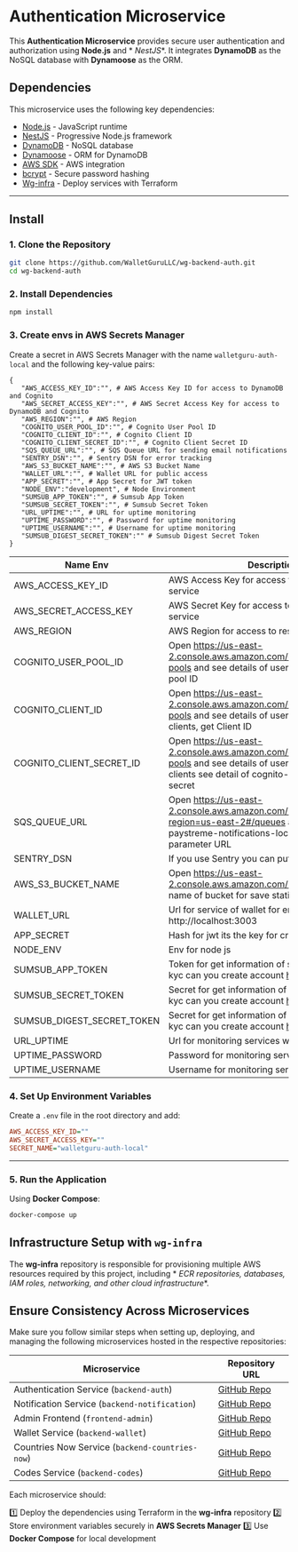 # Authentication Microservice

This **Authentication Microservice** provides secure user authentication and authorization using **Node.js** and *
*NestJS**. It integrates **DynamoDB** as the NoSQL database with **Dynamoose** as the ORM.

## Dependencies

This microservice uses the following key dependencies:

- [Node.js](https://nodejs.org/) - JavaScript runtime
- [NestJS](https://nestjs.com/) - Progressive Node.js framework
- [DynamoDB](https://aws.amazon.com/dynamodb/) - NoSQL database
- [Dynamoose](https://dynamoosejs.com/) - ORM for DynamoDB
- [AWS SDK](https://aws.amazon.com/sdk-for-node-js/) - AWS integration
- [bcrypt](https://www.npmjs.com/package/bcrypt) - Secure password hashing
- [Wg-infra](https://github.com/ErgonStreamGH/wg-infra) - Deploy services with Terraform

---

## Install

### 1. Clone the Repository

```sh
git clone https://github.com/WalletGuruLLC/wg-backend-auth.git
cd wg-backend-auth
```

### 2. Install Dependencies

```sh
npm install
```

### 3. Create envs in AWS Secrets Manager

Create a secret in AWS Secrets Manager with the name `walletguru-auth-local` and the following key-value pairs:

```
{
   "AWS_ACCESS_KEY_ID":"", # AWS Access Key ID for access to DynamoDB and Cognito
   "AWS_SECRET_ACCESS_KEY":"", # AWS Secret Access Key for access to DynamoDB and Cognito
   "AWS_REGION":"", # AWS Region
   "COGNITO_USER_POOL_ID":"", # Cognito User Pool ID
   "COGNITO_CLIENT_ID":"", # Cognito Client ID
   "COGNITO_CLIENT_SECRET_ID":"", # Cognito Client Secret ID
   "SQS_QUEUE_URL":"", # SQS Queue URL for sending email notifications
   "SENTRY_DSN":"", # Sentry DSN for error tracking
   "AWS_S3_BUCKET_NAME":"", # AWS S3 Bucket Name
   "WALLET_URL":"", # Wallet URL for public access
   "APP_SECRET":"", # App Secret for JWT token
   "NODE_ENV":"development", # Node Environment
   "SUMSUB_APP_TOKEN":"", # Sumsub App Token
   "SUMSUB_SECRET_TOKEN":"", # Sumsub Secret Token
   "URL_UPTIME":"", # URL for uptime monitoring
   "UPTIME_PASSWORD":"", # Password for uptime monitoring
   "UPTIME_USERNAME":"", # Username for uptime monitoring
   "SUMSUB_DIGEST_SECRET_TOKEN":"" # Sumsub Digest Secret Token
}
```

| **Name Env**               | **Description**                                                                                                                                                              | **REQUIRED** |
|----------------------------|------------------------------------------------------------------------------------------------------------------------------------------------------------------------------|--------------|
| AWS_ACCESS_KEY_ID          | AWS Access Key for access to resources and service                                                                                                                           | Yes          |
| AWS_SECRET_ACCESS_KEY      | AWS Secret Key for access to resources and service                                                                                                                           | Yes          |
| AWS_REGION                 | AWS Region for access to resources and service                                                                                                                               | Yes          |
| COGNITO_USER_POOL_ID       | Open https://us-east-2.console.aws.amazon.com/cognito/v2/idp/user-pools and see details of user-auth and get User pool ID                                                    | Yes          |
| COGNITO_CLIENT_ID          | Open https://us-east-2.console.aws.amazon.com/cognito/v2/idp/user-pools and see details of user-auth and open app clients, get Client ID                                     | Yes          |
| COGNITO_CLIENT_SECRET_ID   | Open https://us-east-2.console.aws.amazon.com/cognito/v2/idp/user-pools and see details of user-auth and open app clients see detail of cognito-client and get Client secret | Yes          |
| SQS_QUEUE_URL              | Open https://us-east-2.console.aws.amazon.com/sqs/v3/home?region=us-east-2#/queues and see details of paystreme-notifications-local and and get parameter URL                | Yes          |
| SENTRY_DSN                 | If you use Sentry you can put the dsn for logs                                                                                                                               | No           |
| AWS_S3_BUCKET_NAME         | Open https://us-east-2.console.aws.amazon.com/s3/home and get name of bucket for save static files                                                                           | Yes          |
| WALLET_URL                 | Url for service of wallet for enviroment local is http://localhost:3003                                                                                                      | Yes          |
| APP_SECRET                 | Hash for jwt its the key for create jwt                                                                                                                                      | Yes          |
| NODE_ENV                   | Env for node js                                                                                                                                                              | Yes          |
| SUMSUB_APP_TOKEN           | Token for get information of service sumsub for kyc can you create account https://sumsub.com                                                                                | Yes          |
| SUMSUB_SECRET_TOKEN        | Secret for get information of service sumsub for kyc can you create account https://sumsub.com                                                                               | Yes          |
| SUMSUB_DIGEST_SECRET_TOKEN | Secret for get information of service sumsub for kyc can you create account https://sumsub.com                                                                               | Yes          |
| URL_UPTIME                 | Url for monitoring services with uptime                                                                                                                                      | No           |
| UPTIME_PASSWORD            | Password for monitoring services with uptime                                                                                                                                 | No           |
| UPTIME_USERNAME            | Username for monitoring services with uptime                                                                                                                                 | No           |


### 4. Set Up Environment Variables

Create a `.env` file in the root directory and add:

```ini
AWS_ACCESS_KEY_ID=""
AWS_SECRET_ACCESS_KEY=""
SECRET_NAME="walletguru-auth-local"
```

---

### 5. Run the Application

Using **Docker Compose**:

```sh
docker-compose up
```

## Infrastructure Setup with `wg-infra`

The **wg-infra** repository is responsible for provisioning multiple AWS resources required by this project, including *
*ECR repositories, databases, IAM roles, networking, and other cloud infrastructure**.

## Ensure Consistency Across Microservices

Make sure you follow similar steps when setting up, deploying, and managing the following microservices hosted in the
respective repositories:

| **Microservice**                                | **Repository URL**                                               |
|-------------------------------------------------|------------------------------------------------------------------|
| Authentication Service (`backend-auth`)         | [GitHub Repo](https://github.com/WalletGuruLLC/backend-auth)     |
| Notification Service (`backend-notification`)   | [GitHub Repo](https://github.com/your-org/backend-notification)  |
| Admin Frontend (`frontend-admin`)               | [GitHub Repo](https://github.com/WalletGuruLLC/frontend-admin)   |
| Wallet Service (`backend-wallet`)               | [GitHub Repo](https://github.com/WalletGuruLLC/backend-wallet)   |
| Countries Now Service (`backend-countries-now`) | [GitHub Repo](https://github.com/ErgonStreamGH/wg-countries-now) |
| Codes Service (`backend-codes`)                 | [GitHub Repo](https://github.com/ErgonStreamGH/wg-backend-codes) |

Each microservice should:

1️⃣ Deploy the dependencies using Terraform in the **wg-infra** repository
2️⃣ Store environment variables securely in **AWS Secrets Manager**
3️⃣ Use **Docker Compose** for local development

